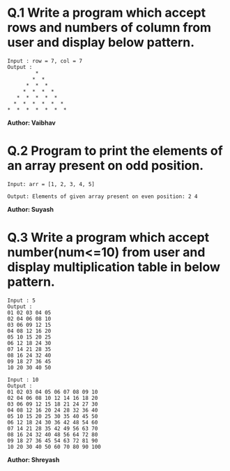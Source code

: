 # Q.1 Write a program which accept rows and numbers of column from user and display below pattern.

~~~
Input : row = 7, col = 7
Output :
         *
        *  *
      *  *  *
     *  *  *  *
   *  *  *  *  *
  *  *  *  *  *  *
*  *  *  *  *  *  *
~~~
**Author: Vaibhav**

# Q.2 Program to print the elements of an array present on odd position.
~~~
Input: arr = [1, 2, 3, 4, 5]  

Output: Elements of given array present on even position: 2 4  
~~~
**Author: Suyash**

# Q.3 Write a program which accept number(num<=10) from user and display multiplication table in below pattern.
~~~
Input : 5
Output :
01 02 03 04 05 
02 04 06 08 10 
03 06 09 12 15 
04 08 12 16 20 
05 10 15 20 25 
06 12 18 24 30 
07 14 21 28 35 
08 16 24 32 40 
09 18 27 36 45 
10 20 30 40 50
~~~
~~~
Input : 10
Output :
01 02 03 04 05 06 07 08 09 10 
02 04 06 08 10 12 14 16 18 20 
03 06 09 12 15 18 21 24 27 30 
04 08 12 16 20 24 28 32 36 40 
05 10 15 20 25 30 35 40 45 50 
06 12 18 24 30 36 42 48 54 60 
07 14 21 28 35 42 49 56 63 70 
08 16 24 32 40 48 56 64 72 80 
09 18 27 36 45 54 63 72 81 90 
10 20 30 40 50 60 70 80 90 100 
~~~
**Author: Shreyash**
